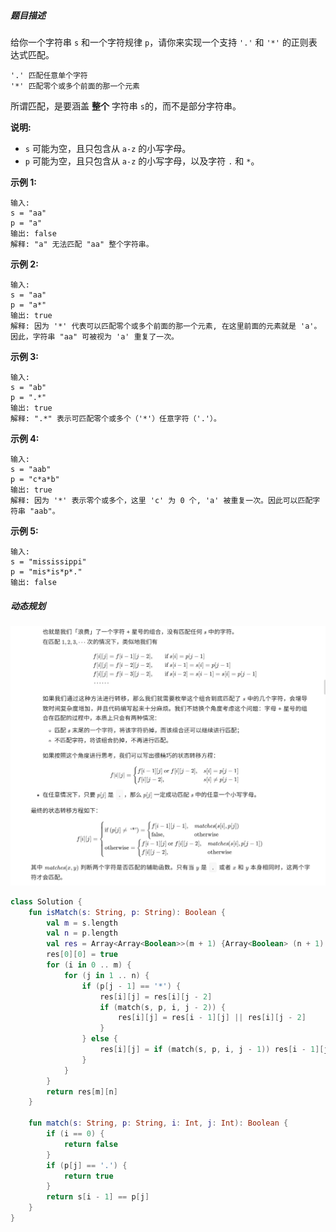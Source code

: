 ##### 题目描述

给你一个字符串 `s` 和一个字符规律 `p`，请你来实现一个支持 `'.'` 和 `'*'` 的正则表达式匹配。

```
'.' 匹配任意单个字符
'*' 匹配零个或多个前面的那一个元素
```

所谓匹配，是要涵盖 **整个** 字符串 `s`的，而不是部分字符串。

**说明:**

- `s` 可能为空，且只包含从 `a-z` 的小写字母。
- `p` 可能为空，且只包含从 `a-z` 的小写字母，以及字符 `.` 和 `*`。

**示例 1:**

```
输入:
s = "aa"
p = "a"
输出: false
解释: "a" 无法匹配 "aa" 整个字符串。
```

**示例 2:**

```
输入:
s = "aa"
p = "a*"
输出: true
解释: 因为 '*' 代表可以匹配零个或多个前面的那一个元素, 在这里前面的元素就是 'a'。因此，字符串 "aa" 可被视为 'a' 重复了一次。
```

**示例 3:**

```
输入:
s = "ab"
p = ".*"
输出: true
解释: ".*" 表示可匹配零个或多个（'*'）任意字符（'.'）。
```

**示例 4:**

```
输入:
s = "aab"
p = "c*a*b"
输出: true
解释: 因为 '*' 表示零个或多个，这里 'c' 为 0 个, 'a' 被重复一次。因此可以匹配字符串 "aab"。
```

**示例 5:**

```
输入:
s = "mississippi"
p = "mis*is*p*."
输出: false
```





##### 动态规划

![image-20210303000854393](./image-20210303000854393.png)

```kotlin
class Solution {
    fun isMatch(s: String, p: String): Boolean {
        val m = s.length
        val n = p.length
        val res = Array<Array<Boolean>>(m + 1) {Array<Boolean> (n + 1) { false }}
        res[0][0] = true
        for (i in 0 .. m) {
            for (j in 1 .. n) {
                if (p[j - 1] == '*') {
                    res[i][j] = res[i][j - 2]
                    if (match(s, p, i, j - 2)) {
                        res[i][j] = res[i - 1][j] || res[i][j - 2]
                    }
                } else {
                    res[i][j] = if (match(s, p, i, j - 1)) res[i - 1][j - 1] else false
                }
            }
        }
        return res[m][n]
    }

    fun match(s: String, p: String, i: Int, j: Int): Boolean {
        if (i == 0) {
            return false
        }
        if (p[j] == '.') {
            return true
        }
        return s[i - 1] == p[j]
    }
}
```


